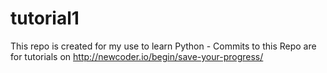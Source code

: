 # tutorial1
This repo is created for my use to learn Python - Commits to this Repo are for tutorials on http://newcoder.io/begin/save-your-progress/
